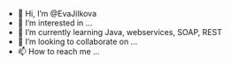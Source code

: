 - 👋 Hi, I’m @EvaJilkova
- 👀 I’m interested in ...
- 🌱 I’m currently learning Java, webservices, SOAP, REST
- 💞️ I’m looking to collaborate on ...
- 📫 How to reach me ...

<!---
EvaJilkova/EvaJilkova is a ✨ special ✨ repository because its `README.md` (this file) appears on your GitHub profile.
You can click the Preview link to take a look at your changes.
--->
